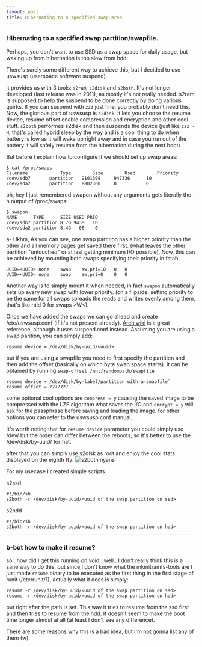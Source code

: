```yaml
---
layout: post
title: Hibernating to a specified swap area
--- 
```


### Hibernating to a specified swap partition/swapfile.
Perhaps, you don't want to use SSD as a swap space for daily usage, but waking up from hibernation is too slow from hdd. 

There's surely some different way to achieve this, but I decided to use µswsusp (userspace software suspend).

it provides us with 3 tools: `s2ram`, `s2disk` and `s2both`.
It's not longer developed (last release was in 2011), as mostly it's not really needed. s2ram is supposed to help the suspend to be done correctly by doing various quirks. If you can suspend with `zzz` just fine, you probably don't need this.
Now, the glorious part of uswsusp is `s2disk`. it lets you choose the resume device, resume offset enable compression and encryption and other cool stuff. 
`s2both` performes s2disk and then suspends the device (just like `zzz -H`, that's called hybrid sleep by the way and is a cool thing to do when battery is low as it will wake up right away and in case you run out of the battery it will safely resume from the hibernation during the next boot)

But before I explain how to configure it we should set up swap areas:
```
$ cat /proc/swaps
Filename			Type		Size		Used		Priority
/dev/sdb7		partition	9101308		947336		10
/dev/sda2		partition	8802300		0			0
```
oh, hey I just remembered swapon without any arguments gets literally the -h output of /proc/swaps:
```
$ swapon
NAME      TYPE      SIZE USED PRIO
/dev/sdb7 partition 8,7G 943M   10
/dev/sda2 partition 8,4G   0B    0
```

a- Ukhm,
As you can see, one swap partition has a higher priority than the other and all memory pages get saved there first. (what leaves the other partition "untouched" or at last getting minimum I/O possible), Now, this can be achieved by mounting both swaps specifying their priority in fstab:
```
UUID=<UUID>	none	swap	sw,pri=10	0	0
UUID=<UUID>	none	swap	sw,pri=0	0	0
```

Another way is to simply mount it when needed, in fact `swapon` automatically sets up every new swap with lower priority. (on a flipside, setting priority to be the same for all swaps spreads the reads and writes evenly among them, that's like raid 0 for swaps  >W<).

Once we have added the swaps we can go ahead and create /etc/uswsusp.conf (if it's not present already). [Arch wiki](https://wiki.archlinux.org/title/Uswsusp) is a great reference, although it uses suspend.conf instead.
Assuming you are using a swap parition, you can simply add:

`resume device = /dev/disk/by-uuid/<uuid>`

but if you are using a swapfile you need to first specify the partition and then add the offset (basically on which byte swap space starts). it can be obtained by running `swap-offset /mnt/randompath/swapfile`

```
resume device = /dev/disk/by-label/partition-with-a-swapfile`
resume offset = 7272727
```

some optional cool options are `compress = y` causing the saved image to be compressed with the LZF algorithm what saves the I/O and `encrypt = y` will ask for the passphrase before saving and loading the image. for other options you can refer to the uswsusp.conf manual.

It's worth noting that for `resume device` parameter you could simply use /dev/<nyaX> but the order can differ between the reboots, so it's better to use the /dev/disk/by-uuid/<uuid> format. 

after that you can simply use s2disk as root and enjoy the cool stats displayed on the eighth tty:
![s2both nyans](https://subishi.github.io/images/s2both-nyans)

For my usecase I created simple scripts

s2ssd
```
#!/bin/sh
s2both -r /dev/disk/by-uuid/<uuid of the swap partition on ssd>
```

s2hdd
```
#!/bin/sh
s2both -r /dev/disk/by-uuid/<uuid of the swap partition on hdd>
```
--- 


### b-but how to make it resume?
so.. how did I get this running on void.. well.. I don't really think this is a sane way to do this, but since I don't know what the mkinitramfs-tools are I just made `resume` binary to be executed as the first thing in the first stage of runit (/etc/runit/1), actually what it does is simply:
```
resume -r /dev/disk/by-uuid/<uuid of the swap partition on ssd>
resume -r /dev/disk/by-uuid/<uuid of the swap partition on hdd>
```
put right after the path is set. This way it tries to resume from the ssd first and then tries to resume from the hdd. It doesn't seem to make the boot time longer almost at all (at least I don't see any difference).

There are some reasons why this is a bad idea, but I'm not gonna list any of them (w). 